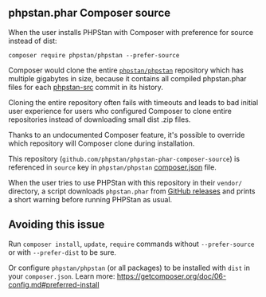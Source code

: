 phpstan.phar Composer source
------------------------

When the user installs PHPStan with Composer with preference for source instead of dist:

```
composer require phpstan/phpstan --prefer-source
```

Composer would clone the entire [`phpstan/phpstan`](https://github.com/phpstan/phpstan) repository which has multiple gigabytes in size, because it contains all compiled phpstan.phar files for each [phpstan-src](https://github.com/phpstan/phpstan-src) commit in its history.

Cloning the entire repository often fails with timeouts and leads to bad initial user experience for users who configured Composer to clone entire repositories instead of downloading small dist .zip files.

Thanks to an undocumented Composer feature, it's possible to override which repository will Composer clone during installation.

This repository (`github.com/phpstan/phpstan-phar-composer-source`)  is referenced in `source` key in `phpstan/phpstan` [composer.json](https://github.com/phpstan/phpstan/blob/2.1.x/composer.json) file.

When the user tries to use PHPStan with this repository in their `vendor/` directory, a script downloads `phpstan.phar` from [GitHub releases](https://github.com/phpstan/phpstan/releases) and prints a short warning before running PHPStan as usual.

Avoiding this issue
-----------

Run `composer install`, `update`, `require` commands without `--prefer-source` or with `--prefer-dist` to be sure.

Or configure `phpstan/phpstan` (or all packages) to be installed with `dist` in your `composer.json`. Learn more: https://getcomposer.org/doc/06-config.md#preferred-install
